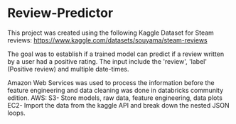 # Review-Predictor

This project was created using the following Kaggle Dataset for Steam reviews: https://www.kaggle.com/datasets/souyama/steam-reviews

The goal was to establish if a trained model can predict if a review written by a user had a positive rating. The input include the 'review', 'label' (Positive review) and multiple date-times.

Amazon Web Services was used to process the information before the feature engineering and data cleaning was done in databricks community edition.
AWS:
S3- Store models, raw data, feature engineering, data plots
EC2- Import the data from the kaggle API and break down the nested JSON loops.


